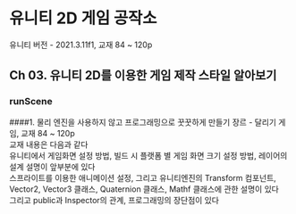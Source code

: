 # 유니티 2D 게임 공작소
유니티 버전 - 2021.3.11f1, 교재 84 ~ 120p

## Ch 03. 유니티 2D를 이용한 게임 제작 스타일 알아보기

### runScene

####1. 물리 엔진을 사용하지 않고 프로그래밍으로 꿋꿋하게 만들기
장르 - 달리기 게임, 교재 84 ~ 120p<br/>
교재 내용은 다음과 같다<br/>
유니티에서 게임화면 설정 방법, 빌드 시 플랫폼 별 게임 화면 크기 설정 방법, 레이어의 설계 설명이 앞부분에 있다<br/>
스프라이트를 이용한 애니메이션 설정, 그리고 유니티엔진의 Transform 컴포넌트, Vector2, Vector3 클래스, Quaternion 클래스, Mathf 클래스에 관한 설명이 있다<br/>
그리고 public과 Inspector의 관계, 프로그래밍의 장단점이 있다<br/>
<br/>
